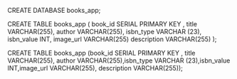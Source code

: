 CREATE DATABASE books_app;

CREATE TABLE books_app (
book_id SERIAL PRIMARY KEY , 
title VARCHAR(255),
author VARCHAR(255),
isbn_type VARCHAR (23),
isbn_value INT,
image_url VARCHAR(255)
description VARCHAR(255)
);


 CREATE TABLE books_app (book_id SERIAL PRIMARY KEY , title VARCHAR(255), author VARCHAR(255),isbn_type VARCHAR (23),isbn_value INT,image_url VARCHAR(255), description VARCHAR(255));
